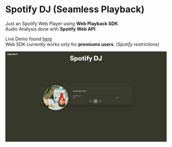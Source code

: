 # Spotify DJ (Seamless Playback)
Just an Spotify Web Player using **Web Playback SDK**.  
Audio Analysis done with **Spotify Web API**.


Live Demo found [here](https://spotify-dj.now.sh)  
Web SDK currently works only for **premiums users**. _(Spotify restrictions)_

[![Preview](preview.png)](https://spotify-dj.now.sh)
